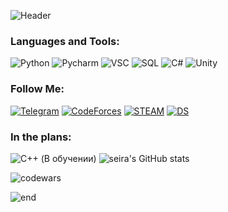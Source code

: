 ![Header](https://github.com/wetymov/wetymov/blob/main/anime-girl.gif)

### Languages and Tools:
![Python](https://img.shields.io/badge/-Python-090909?style=for-the-badge&logo=python&logoColor=47C5FB)
![Pycharm](https://img.shields.io/badge/-PyCharm-090909?style=for-the-badge&logo=pycharm&logoColor=47C5FB)
![VSC](https://img.shields.io/badge/-VSC-090909?style=for-the-badge&logo=visualstudiocode&logoColor=47C5FB)
![SQL](https://img.shields.io/badge/-SQL-090909?style=for-the-badge&logo=sqlite&logoColor=097CDB)
![C#](https://img.shields.io/badge/-C_Sharp-090909?style=for-the-badge&logo=csharp&logoColor=097CDB)
![Unity](https://img.shields.io/badge/-Unity-090909?style=for-the-badge&logo=unity&logoColor=097CDB)
### Follow Me:
[![Telegram](https://img.shields.io/badge/-Telegram-090909?style=for-the-badge&logo=telegram&logoColor=27A0D9)](https://t.me/wetymov)
[![CodeForces](https://img.shields.io/badge/-Codeforces-090909?style=for-the-badge&logo=codeforces&logoColor=4F7DB3)](https://codeforces.com/profile/Wety)
[![STEAM](https://img.shields.io/badge/-Steam-090909?style=for-the-badge&logo=steam&logoColor=4F7DB3)](https://steamcommunity.com/id/eBANutiy23/)
[![DS](https://img.shields.io/badge/-Discord-090909?style=for-the-badge&logo=discord&logoColor=4F7DB3)](https://discord.gg/ECGthpK7Cb)
### In the plans:
![C++ (В обучении)](https://img.shields.io/badge/-C++-090909?style=for-the-badge&logo=C%2b%2b&logoColor=6296CC)
![seira's GitHub stats](https://github-readme-stats.vercel.app/api/top-langs/?username=wetymov&layout=compact)

![codewars](https://www.codewars.com/users/wetymov/badges/large)

![end](https://github.com/wetymov/wetymov/blob/main/gachi-uvajenie.gif)

